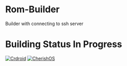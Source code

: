 # Rom-Builder

Builder with connecting to ssh server

# Building Status In Progress
[![Crdroid](https://github.com/NFS86/Rom-Builder/actions/workflows/crdroid.yml/badge.svg)](https://github.com/NFS86/Rom-Builder/actions/workflows/crdroid.yml)
[![CherishOS](https://github.com/NFS86/Rom-Builder/actions/workflows/cherish.yml/badge.svg)](https://github.com/NFS86/Rom-Builder/actions/workflows/cherish.yml)
